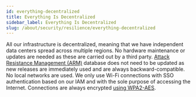 ```yaml
---
id: everything-decentralized
title: Everything Is Decentralized
sidebar_label: Everything Is Decentralized
slug: /about/security/resilience/everything-decentralized
---
```


All our infrastructure is decentralized,
meaning that we have independent data centers
spread across multiple regions.
No hardware maintenance or updates are needed
as these are carried out by a third party.
[Attack Resistance Management (ARM)](https://app.fluidattacks.com/)
database does not need to be updated
as new releases are immediately used
and are always backward-compatible.
No local networks are used.
We only use Wi-Fi connections
with SSO authentication
based on our IAM
and with the sole purpose of accessing the Internet.
Connections are always encrypted
[using WPA2-AES](/criteria/requirements/252).
